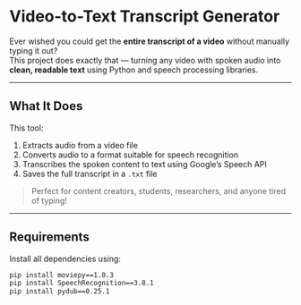 #  Video-to-Text Transcript Generator 

Ever wished you could get the **entire transcript of a video** without manually typing it out?  
This project does exactly that — turning any video with spoken audio into **clean, readable text** using Python and speech processing libraries.

---

##  What It Does

This tool:
1. Extracts audio from a video file 
2. Converts audio to a format suitable for speech recognition 
3. Transcribes the spoken content to text using Google’s Speech API  
4. Saves the full transcript in a `.txt` file 

> Perfect for content creators, students, researchers, and anyone tired of typing!

---

## Requirements

Install all dependencies using:
```bash
pip install moviepy==1.0.3
pip install SpeechRecognition==3.8.1
pip install pydub==0.25.1
